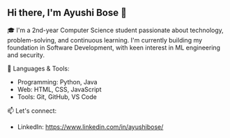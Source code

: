 ## Hi there, I'm Ayushi Bose 👋
🎓 I'm a 2nd-year Computer Science student passionate about technology, problem-solving, and continuous learning. I'm currently building my foundation in Software Development, with keen interest in ML engineering and security.

🧰 Languages & Tools:
- Programming: Python, Java
- Web: HTML, CSS, JavaScript
- Tools: Git, GitHub, VS Code

📫 Let's connect:
- LinkedIn: https://www.linkedin.com/in/ayushibose/

